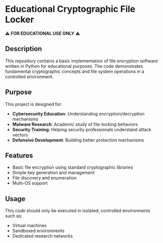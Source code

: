 # Educational Cryptographic File Locker

⚠️ **FOR EDUCATIONAL USE ONLY** ⚠️

## Description

This repository contains a basic implementation of file encryption software written in Python for educational purposes. The code demonstrates fundamental cryptographic concepts and file system operations in a controlled environment.

## Purpose

This project is designed for:

- **Cybersecurity Education**: Understanding encryption/decryption mechanisms
- **Malware Research**: Academic study of file-locking behaviors
- **Security Training**: Helping security professionals understand attack vectors
- **Defensive Development**: Building better protection mechanisms

## Features

- Basic file encryption using standard cryptographic libraries
- Simple key generation and management
- File discovery and enumeration
- Multi-OS support

## Usage

This code should only be executed in isolated, controlled environments such as:
- Virtual machines
- Sandboxed environments
- Dedicated research networks
